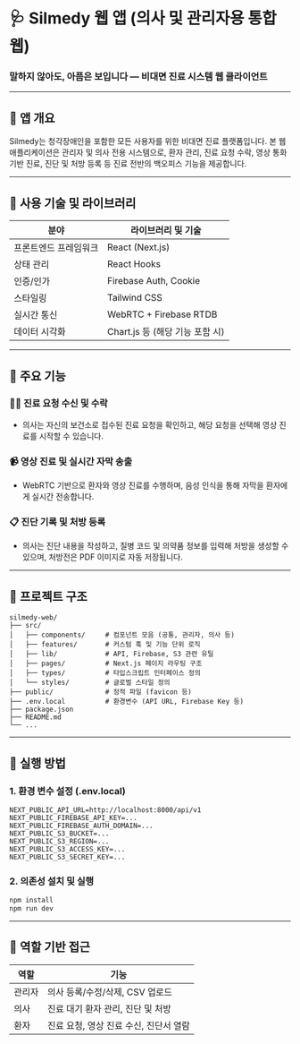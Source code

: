 
# 🩺 Silmedy 웹 앱 (의사 및 관리자용 통합 웹)

### 말하지 않아도, 아픔은 보입니다 — 비대면 진료 시스템 웹 클라이언트

---

## 📌 앱 개요
Silmedy는 청각장애인을 포함한 모든 사용자를 위한 비대면 진료 플랫폼입니다. 본 웹 애플리케이션은 관리자 및 의사 전용 시스템으로, 환자 관리, 진료 요청 수락, 영상 통화 기반 진료, 진단 및 처방 등록 등 진료 전반의 백오피스 기능을 제공합니다.

---

## 📀 사용 기술 및 라이브러리

| 분야           | 라이브러리 및 기술 |
|----------------|---------------------|
| 프론트엔드 프레임워크 | React (Next.js)      |
| 상태 관리      | React Hooks         |
| 인증/인가      | Firebase Auth, Cookie |
| 스타일링       | Tailwind CSS        |
| 실시간 통신    | WebRTC + Firebase RTDB |
| 데이터 시각화  | Chart.js 등 (해당 기능 포함 시) |

---

## 🔧 주요 기능

### 🧑‍⚕️ 진료 요청 수신 및 수락  
- 의사는 자신의 보건소로 접수된 진료 요청을 확인하고, 해당 요청을 선택해 영상 진료를 시작할 수 있습니다.

### 📹 영상 진료 및 실시간 자막 송출  
- WebRTC 기반으로 환자와 영상 진료를 수행하며, 음성 인식을 통해 자막을 환자에게 실시간 전송합니다.

### 📋 진단 기록 및 처방 등록  
- 의사는 진단 내용을 작성하고, 질병 코드 및 의약품 정보를 입력해 처방을 생성할 수 있으며, 처방전은 PDF 이미지로 자동 저장됩니다.

---

## 📁 프로젝트 구조

```
silmedy-web/
├── src/
│   ├── components/     # 컴포넌트 모음 (공통, 관리자, 의사 등)
│   ├── features/       # 커스텀 훅 및 기능 단위 로직
│   ├── lib/            # API, Firebase, S3 관련 유틸
│   ├── pages/          # Next.js 페이지 라우팅 구조
│   ├── types/          # 타입스크립트 인터페이스 정의
│   └── styles/         # 글로벌 스타일 정의
├── public/             # 정적 파일 (favicon 등)
├── .env.local          # 환경변수 (API URL, Firebase Key 등)
├── package.json
├── README.md
└── ...
```

---

## 🚀 실행 방법

### 1. 환경 변수 설정 (.env.local)

```env
NEXT_PUBLIC_API_URL=http://localhost:8000/api/v1
NEXT_PUBLIC_FIREBASE_API_KEY=...
NEXT_PUBLIC_FIREBASE_AUTH_DOMAIN=...
NEXT_PUBLIC_S3_BUCKET=...
NEXT_PUBLIC_S3_REGION=...
NEXT_PUBLIC_S3_ACCESS_KEY=...
NEXT_PUBLIC_S3_SECRET_KEY=...
```

### 2. 의존성 설치 및 실행

```bash
npm install
npm run dev
```

---

## 👥 역할 기반 접근

| 역할   | 기능                              |
|--------|-----------------------------------|
| 관리자 | 의사 등록/수정/삭제, CSV 업로드     |
| 의사   | 진료 대기 환자 관리, 진단 및 처방     |
| 환자   | 진료 요청, 영상 진료 수신, 진단서 열람 |
